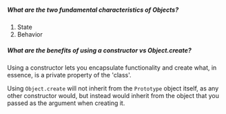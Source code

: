 ##### What are the two fundamental characteristics of Objects?

1. State
2. Behavior

##### What are the benefits of using a constructor vs Object.create?

Using a constructor lets you encapsulate functionality and create what, in essence, is a private property of the 'class'.  

Using `Object.create` will not inherit from the `Prototype` object itself, as any other constructor would, but instead would inherit from the object that you passed as the argument when creating it.

